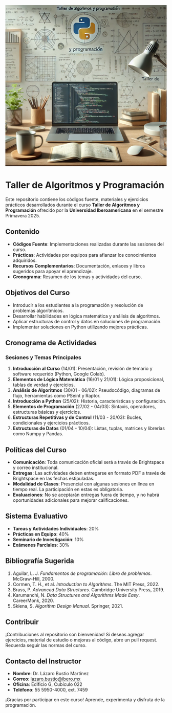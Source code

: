 ![Logo](rsc/logo.webp)

# Taller de Algoritmos y Programación

Este repositorio contiene los códigos fuente, materiales y ejercicios prácticos desarrollados durante el curso **Taller de Algoritmos y Programación** ofrecido por la **Universidad Iberoamericana** en el semestre Primavera 2025.

## Contenido

- **Códigos Fuente**: Implementaciones realizadas durante las sesiones del curso.
- **Prácticas**: Actividades por equipos para afianzar los conocimientos adquiridos.
- **Recursos Complementarios**: Documentación, enlaces y libros sugeridos para apoyar el aprendizaje.
- **Cronograma**: Resumen de los temas y actividades del curso.

## Objetivos del Curso

- Introducir a los estudiantes a la programación y resolución de problemas algorítmicos.
- Desarrollar habilidades en lógica matemática y análisis de algoritmos.
- Aplicar estructuras de control y datos en soluciones de programación.
- Implementar soluciones en Python utilizando mejores prácticas.

## Cronograma de Actividades

### Sesiones y Temas Principales

1. **Introducción al Curso** (14/01): Presentación, revisión de temario y software requerido (Python, Google Colab).
2. **Elementos de Lógica Matemática** (16/01 y 21/01): Lógica proposicional, tablas de verdad y ejercicios.
3. **Análisis de Algoritmos** (30/01 - 06/02): Pseudocódigo, diagramas de flujo, herramientas como PSeint y Raptor.
4. **Introducción a Python** (25/02): Historia, características y configuración.
5. **Elementos de Programación** (27/02 - 04/03): Sintaxis, operadores, estructuras básicas y ejercicios.
6. **Estructuras Repetitivas y de Control** (11/03 - 20/03): Bucles, condicionales y ejercicios prácticos.
7. **Estructuras de Datos** (01/04 - 10/04): Listas, tuplas, matrices y librerías como Numpy y Pandas.

## Políticas del Curso

- **Comunicación**: Toda comunicación oficial será a través de Brightspace y correo institucional.
- **Entregas**: Las actividades deben entregarse en formato PDF a través de Brightspace en las fechas estipuladas.
- **Modalidad de Clases**: Presencial con algunas sesiones en línea en tiempo real. La participación en estas es obligatoria.
- **Evaluaciones**: No se aceptarán entregas fuera de tiempo, y no habrá oportunidades adicionales para mejorar calificaciones.

## Sistema Evaluativo

- **Tareas y Actividades Individuales**: 20%
- **Prácticas en Equipo**: 40%
- **Seminario de Investigación**: 10%
- **Exámenes Parciales**: 30%

## Bibliografía Sugerida

1. Aguilar, L. J. *Fundamentos de programación: Libro de problemas*. McGraw-Hill, 2000.
2. Cormen, T. H., et al. *Introduction to Algorithms*. The MIT Press, 2022.
3. Brass, P. *Advanced Data Structures*. Cambridge University Press, 2019.
4. Karumanchi, N. *Data Structures and Algorithms Made Easy*. CareerMonk, 2020.
5. Skiena, S. *Algorithm Design Manual*. Springer, 2021.

## Contribuir

¡Contribuciones al repositorio son bienvenidas! Si deseas agregar ejercicios, material de estudio o mejoras al código, abre un pull request. Recuerda seguir las normas del curso.

## Contacto del Instructor

- **Nombre**: Dr. Lázaro Bustio Martínez  
- **Correo**: <lazaro.bustio@ibero.mx>  
- **Oficina**: Edificio G, Cubículo 022  
- **Teléfono**: 55 5950-4000, ext. 7459  

¡Gracias por participar en este curso! Aprende, experimenta y disfruta de la programación.
